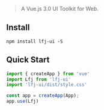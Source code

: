 > A Vue.js 3.0 UI Toolkit for Web.

## Install
```shell
npm install lfj-ui -S
```
## Quick Start
``` javascript
import { createApp } from 'vue'
import Lfj from 'lfj-ui'
import 'lfj-ui/dist/style.css'

const app = createApp(App);
app.use(Lfj)
```
